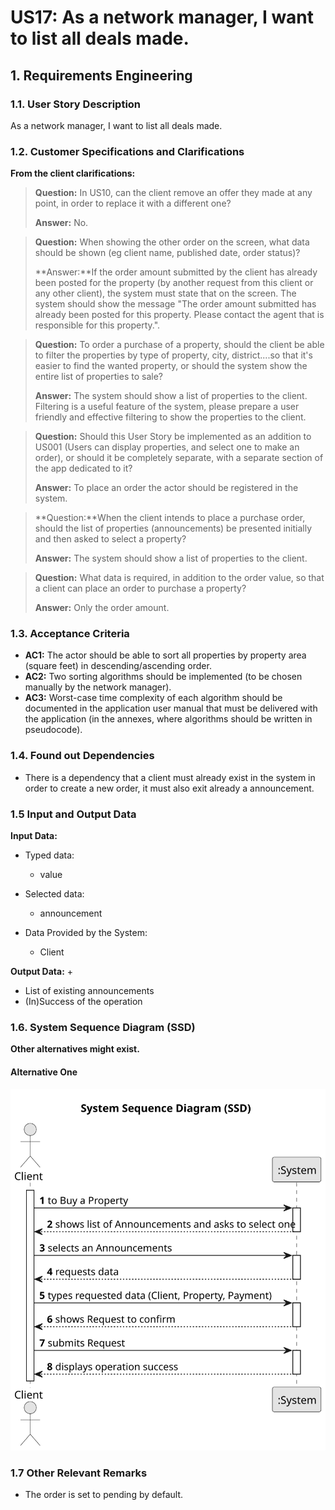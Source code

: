 # US17: As a network manager, I want to list all deals made. 

## 1. Requirements Engineering


### 1.1. User Story Description

As a network manager, I want to list all deals made.


### 1.2. Customer Specifications and Clarifications 

**From the client clarifications:**

> **Question:** In US10, can the client remove an offer they made at any point, 
> in order to replace it with a different one?
>  
> **Answer:**   No.


> **Question:** When showing the other order on the screen, what data should be shown 
> (eg client name, published date, order status)?
>
> **Answer:**If the order amount submitted by the client has already been posted for the property
> (by another request from this client or any other client), the system must state that on the screen.
> The system should show the message "The order amount submitted has already been posted for this property.
> Please contact the agent that is responsible for this property.".

> **Question:** To order a purchase of a property, should the client be able to filter the properties by type
> of property, city, district....so that it's easier to find the wanted property, or should the system show 
> the entire list of properties to sale?
> 
> **Answer:** The system should show a list of properties to the client. Filtering is a useful feature 
> of the system, please prepare a user friendly and effective filtering to show the properties to the client.

> **Question:** Should this User Story be implemented as an addition to US001 (Users can display properties, 
> and select one to make an order), or should it be completely separate, with a separate section of the app 
> dedicated to it?
> 
> **Answer:** To place an order the actor should be registered in the system.

> **Question:**When the client intends to place a purchase order, should the list of properties (announcements)
> be presented initially and then asked to select a property?
> 
> **Answer:**  The system should show a list of properties to the client.


> **Question:** What data is required, in addition to the order value, so that a client can place an
> order to purchase a property?
>
> **Answer:** Only the order amount.

### 1.3. Acceptance Criteria

* **AC1:** The actor should be able to sort all properties by property area (square feet)
  in descending/ascending order.
* **AC2:** Two sorting algorithms should be implemented (to be chosen manually by
  the network manager).
* **AC3:**  Worst-case time complexity of each algorithm should be documented in the
  application user manual that must be delivered with the application (in the
  annexes, where algorithms should be written in pseudocode).
### 1.4. Found out Dependencies

* There is a dependency that a client must already exist in the system in order 
to create a new order, it must also exit already a announcement.

### 1.5 Input and Output Data


**Input Data:**

* Typed data:
    * value
	
* Selected data:
	* announcement
  
 * Data Provided by the System:
   * Client

**Output Data:**
+
* List of existing announcements
* (In)Success of the operation

### 1.6. System Sequence Diagram (SSD)

**Other alternatives might exist.**

#### Alternative One

![Sequence Diagram- Alternative One](svg/us010-Sequence-diagram-alternative-one.svg)



### 1.7 Other Relevant Remarks

* The order is set to pending by default.
